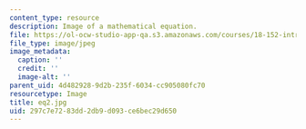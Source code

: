 ```yaml
---
content_type: resource
description: Image of a mathematical equation.
file: https://ol-ocw-studio-app-qa.s3.amazonaws.com/courses/18-152-introduction-to-partial-differential-equations-fall-2005/297c7e7283dd2db9d093ce6bec29d650_eq2.jpg
file_type: image/jpeg
image_metadata:
  caption: ''
  credit: ''
  image-alt: ''
parent_uid: 4d482928-9d2b-235f-6034-cc905080fc70
resourcetype: Image
title: eq2.jpg
uid: 297c7e72-83dd-2db9-d093-ce6bec29d650
---
```

